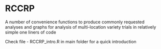 # RCCRP
A number of convenience functions to produce commonly requested analyses and graphs for analysis of multi-location variety trials in relatively simple one liners of code


Check file - RCCRP_intro.R in main folder for a quick  introduction
